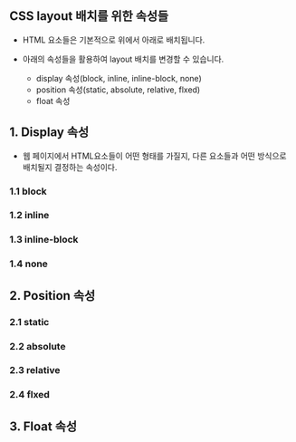 ## CSS layout 배치를 위한 속성들

- HTML 요소들은 기본적으로 위에서 아래로 배치됩니다.

- 아래의 속성들을 활용하여 layout 배치를 변경할 수 있습니다.
  - display 속성(block, inline, inline-block, none)
  - position 속성(static, absolute, relative, flxed)
  - float 속성


## 1. Display 속성

- 웹 페이지에서 HTML요소들이 어떤 형태를 가질지, 다른 요소들과 어떤 방식으로 배치될지 결정하는 속성이다.

### 1.1 block

### 1.2 inline

### 1.3 inline-block

### 1.4 none

## 2. Position 속성

### 2.1 static

### 2.2 absolute

### 2.3 relative

### 2.4 flxed

## 3. Float 속성
